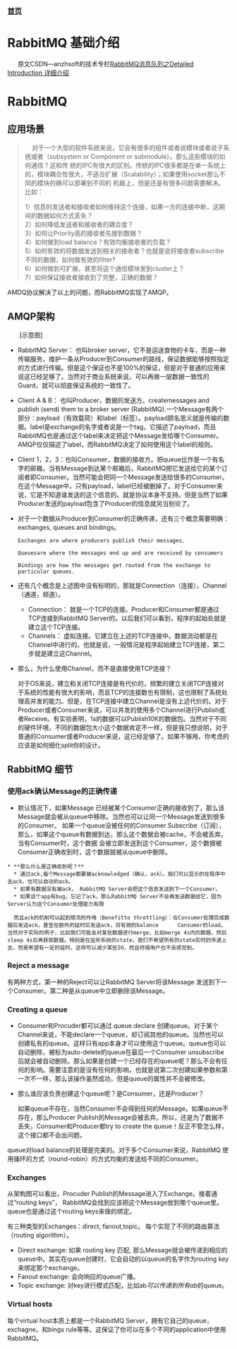 ### [首页](https://github.com/Letitmiss/JMS/blob/master/README.md)
# RabbitMQ 基础介绍
    
   原文CSDN—anzhsoft的技术专栏[RabbitMQ消息队列之Detailed Introduction 详细介绍](http://blog.csdn.net/anzhsoft/article/details/19563091) 

# RabbitMQ

 ## 应用场景
 
>     对于一个大型的软件系统来说，它会有很多的组件或者说模块或者说子系统或者（subsystem or Component or submodule）。那么这些模块的如何通信？这和传
> 统的IPC有很大的区别。传统的IPC很多都是在单一系统上的，模块耦合性很大，不适合扩展（Scalability）；如果使用socket那么不同的模块的确可以部署到不同的
> 机器上，但是还是有很多问题需要解决。比如：
>
>1）信息的发送者和接收者如何维持这个连接，如果一方的连接中断，这期间的数据如何方式丢失？<br/>
>2）如何降低发送者和接收者的耦合度？<br/>
>3）如何让Priority高的接收者先接到数据？<br/>
>4）如何做到load balance？有效均衡接收者的负载？<br/>
>5）如何有效的将数据发送到相关的接收者？也就是说将接收者subscribe 不同的数据，如何做有效的filter?<br/>
>6）如何做到可扩展，甚至将这个通信模块发到cluster上？<br/>
>7）如何保证接收者接收到了完整，正确的数据？<br/>

  AMDQ协议解决了以上的问题，而RabbitMQ实现了AMQP。
  
## AMQP架构

        
        [示意图]
  
  
  *  RabbitMQ Server： 也叫broker server，它不是运送食物的卡车，而是一种传输服务，维护一条从Producer到Consumer的路线，保证数据能够按照指定的方式进行传输。但是这个保证也不是100%的保证，但是对于普通的应用来说这已经足够了。当然对于商业系统来说，可以再做一层数据一致性的Guard，就可以彻底保证系统的一致性了。
  * Client A & B： 也叫Producer，数据的发送方。createmessages and publish (send) them to a broker server (RabbitMQ).一个Message有两个部分：payload（有效载荷）和label（标签）。payload顾名思义就是传输的数据。label是exchange的名字或者说是一个tag，它描述了payload，而且RabbitMQ也是通过这个label来决定把这个Message发给哪个Consumer。AMQP仅仅描述了label，而RabbitMQ决定了如何使用这个label的规则。

  * Client 1，2，3：也叫Consumer，数据的接收方。把queue比作是一个有名字的邮箱，当有Message到达某个邮箱后，RabbitMQ把它发送给它的某个订阅者即Consumer。当然可能会把同一个Message发送给很多的Consumer。在这个Message中，只有payload，label已经被删掉了。对于Consumer来说，它是不知道谁发送的这个信息的。就是协议本身不支持。但是当然了如果Producer发送的payload包含了Producer的信息就另当别论了。

  * 对于一个数据从Producer到Consumer的正确传递，还有三个概念需要明确：exchanges, queues and bindings。
        
        Exchanges are where producers publish their messages.

        Queuesare where the messages end up and are received by consumers

        Bindings are how the messages get routed from the exchange to particular queues.

   * 还有几个概念是上述图中没有标明的，那就是Connection（连接），Channel（通道，频道）。
      * Connection： 就是一个TCP的连接。Producer和Consumer都是通过TCP连接到RabbitMQ Server的。以后我们可以看到，程序的起始处就是建立这个TCP连接。
      * Channels： 虚拟连接。它建立在上述的TCP连接中。数据流动都是在Channel中进行的。也就是说，一般情况是程序起始建立TCP连接，第二步就是建立这Channel。

  * 那么，为什么使用Channel，而不是直接使用TCP连接？

    对于OS来说，建立和关闭TCP连接是有代价的，频繁的建立关闭TCP连接对于系统的性能有很大的影响，而且TCP的连接数也有限制，这也限制了系统处理高并发的能力。但是，在TCP连接中建立Channel是没有上述代价的。对于Producer或者Consumer来说，可以并发的使用多个Channel进行Publish或者Receive。有实验表明，1s的数据可以Publish10K的数据包。当然对于不同的硬件环境，不同的数据包大小这个数据肯定不一样，但是我只想说明，对于普通的Consumer或者Producer来说，这已经足够了。如果不够用，你考虑的应该是如何细化split你的设计。
   
## RabbitMQ 细节

### 使用ack确认Message的正确传递 
   * 默认情况下，如果Message 已经被某个Consumer正确的接收到了，那么该Message就会被从queue中移除。当然也可以让同一个Message发送到很多的Consumer。
   如果一个queue没被任何的Consumer Subscribe（订阅），那么，如果这个queue有数据到达，那么这个数据会被cache，不会被丢弃。当有Consumer时，这个数据 会被立即发送到这个Consumer，这个数据被Consumer正确收到时，这个数据就被从queue中删除。

    * **那么什么是正确收到呢？**
      * 通过ack,每个Message都要被acknowledged（确认，ack）。我们可以显示的在程序中去ack，也可以自动的ack。
      * 如果有数据没有被ack， RabbitMQ Server会把这个信息发送到下一个Consumer。
      * 如果这个app有bug，忘记了ack，那么RabbitMQ Server不会再发送数据给它，因为Server认为这个Consumer处理能力有限
      
      而且ack的机制可以起到限流的作用（Benefitto throttling）：在Consumer处理完成数据后发送ack，甚至在额外的延时后发送ack，将有效的balance      Consumer的load。当然对于实际的例子，比如我们可能会对某些数据进行merge，比如merge 4s内的数据，然后sleep 4s后再获取数据。特别是在监听系统的state，我们不希望所有的state实时的传递上去，而是希望有一定的延时。这样可以减少某些IO，而且终端用户也不会感觉到。
### Reject a message

   有两种方式，第一种的Reject可以让RabbitMQ Server将该Message 发送到下一个Consumer。第二种是从queue中立即删除该Message。

### Creating a queue
      
   * Consumer和Procuder都可以通过 queue.declare 创建queue。对于某个Channel来说，不能declare一个queue，却订阅其他的queue。当然也可以创建私有的queue。这样只有app本身才可以使用这个queue。queue也可以自动删除，被标为auto-delete的queue在最后一个Consumer unsubscribe后就会被自动删除。那么如果是创建一个已经存在的queue呢？那么不会有任何的影响。需要注意的是没有任何的影响，也就是说第二次创建如果参数和第一次不一样，那么该操作虽然成功，但是queue的属性并不会被修改。

  * 那么谁应该负责创建这个queue呢？是Consumer，还是Producer？

    如果queue不存在，当然Consumer不会得到任何的Message。如果queue不存在，那么Producer Publish的Message会被丢弃。所以，还是为了数据不丢失，Consumer和Producer都try to create the queue！反正不管怎么样，这个接口都不会出问题。

   queue对load balance的处理是完美的。对于多个Consumer来说，RabbitMQ 使用循环的方式（round-robin）的方式均衡的发送给不同的Consumer。

### Exchanges   
    
   从架构图可以看出，Procuder Publish的Message进入了Exchange。接着通过“routing keys”， RabbitMQ会找到应该把这个Message放到哪个queue里。queue也是通过这个routing keys来做的绑定。
     
   有三种类型的Exchanges：direct, fanout,topic。 每个实现了不同的路由算法（routing algorithm）。

  * Direct exchange: 如果 routing key 匹配, 那么Message就会被传递到相应的queue中。其实在queue创建时，它会自动的以queue的名字作为routing key来绑定那个exchange。
  * Fanout exchange: 会向响应的queue广播。
  * Topic exchange: 对key进行模式匹配，比如ab*可以传递到所有ab*的queue。

### Virtual hosts
   每个virtual host本质上都是一个RabbitMQ Server，拥有它自己的queue，exchagne，和bings rule等等。这保证了你可以在多个不同的application中使用RabbitMQ。
    
    

